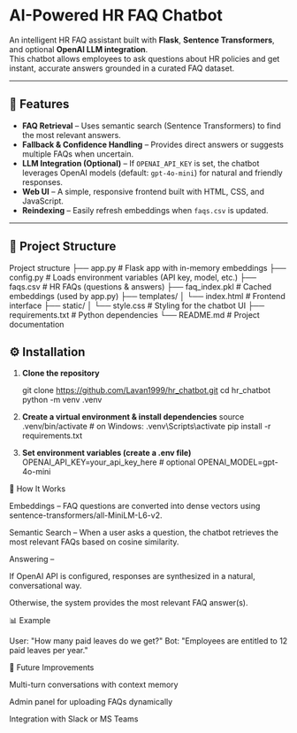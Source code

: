 # AI-Powered HR FAQ Chatbot  

An intelligent HR FAQ assistant built with **Flask**, **Sentence Transformers**, and optional **OpenAI LLM integration**.  
This chatbot allows employees to ask questions about HR policies and get instant, accurate answers grounded in a curated FAQ dataset.  

---

## 🚀 Features  

- **FAQ Retrieval** – Uses semantic search (Sentence Transformers) to find the most relevant answers.  
- **Fallback & Confidence Handling** – Provides direct answers or suggests multiple FAQs when uncertain.  
- **LLM Integration (Optional)** – If `OPENAI_API_KEY` is set, the chatbot leverages OpenAI models (default: `gpt-4o-mini`) for natural and friendly responses.  
- **Web UI** – A simple, responsive frontend built with HTML, CSS, and JavaScript.  
- **Reindexing** – Easily refresh embeddings when `faqs.csv` is updated.  

---

## 📂 Project Structure  



Project structure
├── app.py             # Flask app with in-memory embeddings
├── config.py          # Loads environment variables (API key, model, etc.)
├── faqs.csv           # HR FAQs (questions & answers)
├── faq_index.pkl      # Cached embeddings (used by app.py)
├── templates/
│   └── index.html     # Frontend interface
├── static/
│   └── style.css      # Styling for the chatbot UI
├── requirements.txt   # Python dependencies
└── README.md          # Project documentation

## ⚙️ Installation  

1. **Clone the repository**  

   git clone https://github.com/Lavan1999/hr_chatbot.git
   cd hr_chatbot
   python -m venv .venv

2. **Create a virtual environment & install dependencies**
source .venv/bin/activate   # on Windows: .venv\Scripts\activate
pip install -r requirements.txt

3. **Set environment variables (create a .env file)**
OPENAI_API_KEY=your_api_key_here   # optional
OPENAI_MODEL=gpt-4o-mini

🧠 How It Works

Embeddings – FAQ questions are converted into dense vectors using sentence-transformers/all-MiniLM-L6-v2.

Semantic Search – When a user asks a question, the chatbot retrieves the most relevant FAQs based on cosine similarity.

Answering –

If OpenAI API is configured, responses are synthesized in a natural, conversational way.

Otherwise, the system provides the most relevant FAQ answer(s).

📊 Example

User: "How many paid leaves do we get?"
Bot: "Employees are entitled to 12 paid leaves per year."

🔮 Future Improvements

Multi-turn conversations with context memory

Admin panel for uploading FAQs dynamically

Integration with Slack or MS Teams
